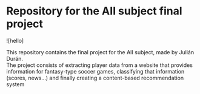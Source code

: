 # Repository for the AII subject final project
!\[hello\]

This repository contains the final project for the AII subject, made by Julián Durán.  
The project consists of extracting player data from a website that provides information for fantasy-type soccer games, classifying that information (scores, news...) and finally creating a content-based recommendation system
